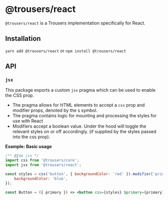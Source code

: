 # @trousers/react

`@trousers/react` is a Trousers implementation specifically for React.

## Installation

`yarn add @trousers/react` or `npm install @trousers/react`

## API

### `jsx`

This package exports a custom `jsx` pragma which can be used to enable the CSS prop.

-   The pragma allows for HTML elements to accept a `css` prop and modifier props, denoted by the `$` symbol.
-   The pragma contains logic for mounting and processing the styles for use with React
-   Modifiers accept a boolean value. Under the hood will toggle the relevant styles on or off accordingly. (if supplied by the styles passed into the css prop).

**Example: Basic usage**

```jsx
/** @jsx jsx */
import css from '@trousers/core';
import jsx from '@trousers/react';

const styles = css('button', { backgroundColor: 'red' }).modifier('primary', {
    backgroundColor: 'blue',
});

const Button = ({ primary }) => <button css={styles} $primary={primary} />;
```
